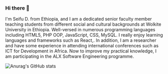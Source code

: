 ### Hi there 👋

I'm Seifu D. from Ethiopia, and I am a dedicated senior faculty member teaching students from different social and cultural backgrounds at Wolkite University in Ethiopia. Well-versed in numerous programming languages including HTML5, PHP OOP, JavaScript, CSS, MySQL. I really enjoy learning languages and frameworks such as React,. In addition, I am a researcher and have some experience in attending international conferences such as ICT for Development in Africa. Now to improve my practical knowledge, I am participating in the ALX Software Engineering programme.


![Anurag's GitHub stats](https://github-readme-stats.vercel.app/api?username=iwanoszet07&show_icons=true&theme=radical)
